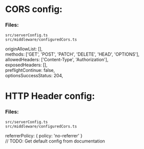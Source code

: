 # CORS config:
### Files:
```
src/serverConfig.ts  
src/middleware/configuredCors.ts  
```

originAllowList: [],  
methods: ['GET', 'POST', 'PATCH', 'DELETE', 'HEAD', 'OPTIONS'],  
allowedHeaders: ['Content-Type', 'Authorization'],  
exposedHeaders: [],  
preflightContinue: false,  
optionsSuccessStatus: 204,  

# HTTP Header config:
### Files:
```
src/serverConfig.ts  
src/middleware/configuredCors.ts  
```
referrerPolicy: { policy: 'no-referrer' }  
// TODO: Get default config from documentation